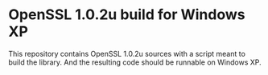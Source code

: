 # OpenSSL 1.0.2u build for Windows XP

This repository contains OpenSSL 1.0.2u sources with a script meant to build the library. And the resulting code should be runnable on Windows XP.
